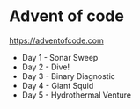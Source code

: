 # Advent of code

https://adventofcode.com

 * Day 1 - Sonar Sweep
 * Day 2 - Dive!
 * Day 3 - Binary Diagnostic
 * Day 4 - Giant Squid
 * Day 5 - Hydrothermal Venture
